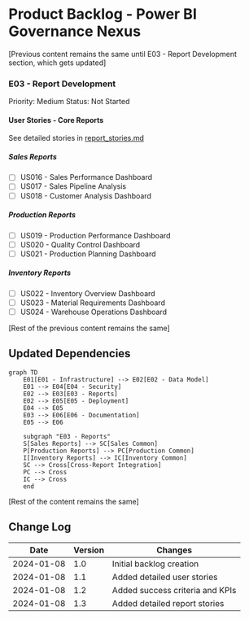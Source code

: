 # Product Backlog - Power BI Governance Nexus

[Previous content remains the same until E03 - Report Development section, which gets updated]

### E03 - Report Development
Priority: Medium
Status: Not Started

#### User Stories - Core Reports
See detailed stories in [report_stories.md](report_stories.md)

##### Sales Reports
- [ ] US016 - Sales Performance Dashboard
- [ ] US017 - Sales Pipeline Analysis
- [ ] US018 - Customer Analysis Dashboard

##### Production Reports
- [ ] US019 - Production Performance Dashboard
- [ ] US020 - Quality Control Dashboard
- [ ] US021 - Production Planning Dashboard

##### Inventory Reports
- [ ] US022 - Inventory Overview Dashboard
- [ ] US023 - Material Requirements Dashboard
- [ ] US024 - Warehouse Operations Dashboard

[Rest of the previous content remains the same]

## Updated Dependencies

```mermaid
graph TD
    E01[E01 - Infrastructure] --> E02[E02 - Data Model]
    E01 --> E04[E04 - Security]
    E02 --> E03[E03 - Reports]
    E02 --> E05[E05 - Deployment]
    E04 --> E05
    E03 --> E06[E06 - Documentation]
    E05 --> E06
    
    subgraph "E03 - Reports"
    S[Sales Reports] --> SC[Sales Common]
    P[Production Reports] --> PC[Production Common]
    I[Inventory Reports] --> IC[Inventory Common]
    SC --> Cross[Cross-Report Integration]
    PC --> Cross
    IC --> Cross
    end
```

[Rest of the content remains the same]

## Change Log

| Date       | Version | Changes                          |
|------------|---------|----------------------------------|
| 2024-01-08 | 1.0     | Initial backlog creation        |
| 2024-01-08 | 1.1     | Added detailed user stories     |
| 2024-01-08 | 1.2     | Added success criteria and KPIs |
| 2024-01-08 | 1.3     | Added detailed report stories   |